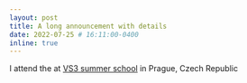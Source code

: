 ```yaml
---
layout: post
title: A long announcement with details
date: 2022-07-25 # 16:11:00-0400
inline: true
---
```



I attend the at  [VS3 summer school](http://cmp.felk.cvut.cz/summerschool2022/index.html) in Prague, Czech Republic
